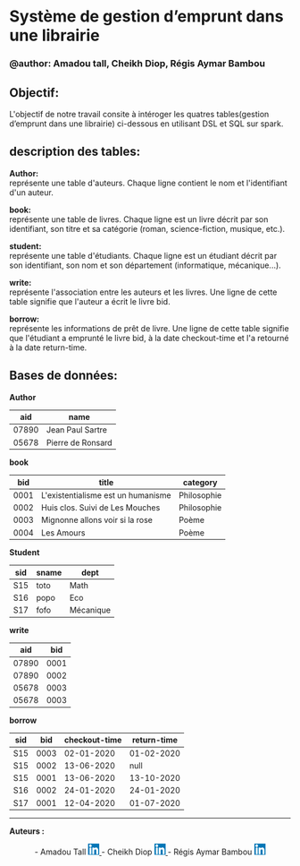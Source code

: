 # Système de gestion d’emprunt dans une librairie

### @author: Amadou tall, Cheikh Diop, Régis Aymar Bambou

## Objectif:  
L'objectif de notre travail consite à intéroger les quatres tables(gestion d’emprunt dans une librairie) ci-dessous en utilisant DSL et SQL sur spark.

## description des tables: 

**Author:**  
représente une table d'auteurs. Chaque ligne contient le nom et l'identifiant d'un auteur.  
  
**book:**  
représente une table de livres. Chaque ligne est un livre décrit par son identifiant, son titre et sa catégorie (roman, science-fiction, musique, etc.).   
   
**student:**  
représente une table d'étudiants. Chaque ligne est un étudiant décrit par son identifiant, son nom et son département (informatique, mécanique...). 
  
**write:**  
représente l'association entre les auteurs et les livres. Une ligne de cette table signifie que l'auteur a écrit le livre bid. 
  
**borrow:**  
représente les informations de prêt de livre. Une ligne de cette table signifie que l'étudiant a emprunté le livre bid, à la date checkout-time et l'a retourné à la date return-time. 

## Bases de données:

**Author**


aid      | name 
------------ | -------------
07890        | Jean Paul Sartre
05678        | Pierre de Ronsard

**book** 


bid | title | category 
------------ | ------------- | ------------- 
0001 | L'existentialisme est un humanisme | Philosophie
0002 | Huis clos. Suivi de Les Mouches | Philosophie
0003 | Mignonne allons voir si la rose | Poème
0004 | Les Amours | Poème

**Student** 

sid | sname | dept 
------------ | ------------- | ------------- 
S15 | toto | Math
S16 | popo | Eco
S17 | fofo | Mécanique

**write**


aid      | bid 
------------ | -------------
07890        | 0001
07890        | 0002
05678        | 0003
05678        | 0003

**borrow**

sid | bid | checkout-time | return-time 
------------ | ------------- | ------------- | -------------
S15 | 0003 | 02-01-2020 | 01-02-2020
S15 | 0002 | 13-06-2020 | null
S15 | 0001 | 13-06-2020 | 13-10-2020
S16 | 0002 | 24-01-2020 | 24-01-2020
S17 | 0001 | 12-04-2020 | 01-07-2020

------------------------------
**Auteurs :**  

<p align='center'>
- Amadou Tall  <a href='https://www.linkedin.com/in/amadou-tall-4199b81ab'> <img src="images/174857.png" width="20" height="20"> </img>  </a> 
- Cheikh Diop  <a href='https://www.linkedin.com/in/cheikh-diop-88971b151'> <img src="images/174857.png" width="20" height="20"> </img>  </a> 
- Régis Aymar Bambou <a href='https://www.linkedin.com/in/régis-aymar-bambou-0733b11a4'> <img src="images/174857.png" width="20" height="20"> </img>  </a> 

  
</p>
